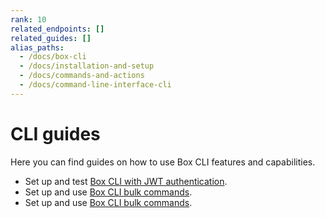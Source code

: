 ```yaml
---
rank: 10
related_endpoints: []
related_guides: []
alias_paths:
  - /docs/box-cli
  - /docs/installation-and-setup
  - /docs/commands-and-actions
  - /docs/command-line-interface-cli
---
```

# CLI guides

Here you can find guides on how 
to use Box CLI features and capabilities.

* Set up and test [Box CLI with
JWT authentication][1]. 
* Set up and use [Box CLI bulk commands][2].
* Set up and use [Box CLI bulk commands][2].

[1]: g://cli/cli-docs/jwt-cli
[2]: g://cli/cli-docs/bulk-commands
[2]: g://cli/cli-docs/bulk-commands